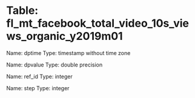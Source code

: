 Table: fl_mt_facebook_total_video_10s_views_organic_y2019m01
============================================================

Name: dptime
Type: timestamp without time zone

Name: dpvalue
Type: double precision

Name: ref_id
Type: integer

Name: step
Type: integer

